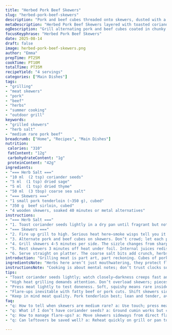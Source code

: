 ```yaml
---
title: "Herbed Pork Beef Skewers"
slug: "herbed-pork-beef-skewers"
description: "Pork and beef cubes threaded onto skewers, dusted with a bold herb salt blend including coriander and sage instead of pepper and rosemary. Grilled over high heat to juicy medium rare. Uses coarse salt for crust, swaps rosemary with sage for earthier aroma. Wood skewers soaked to prevent burning. Instructions emphasize tactile and visual doneness cues, not strict timing. Practical notes discuss meat temperature, grilling tips, and common mishaps like flare-ups and dry meat. Substitutions suggested for herbs, salt types, and skewer materials."
metaDescription: "Herbed Pork Beef Skewers layered with toasted coriander and sage salt dusted on juicy grilled cubes. Use visual cues and tactile tests over timers for grilling success."
ogDescription: "Grill alternating pork and beef cubes coated in chunky herb salt with coriander and sage. Watch for sizzle changes and springy firmness, juicy medium rare every time."
focusKeyphrase: "Herbed Pork Beef Skewers"
date: 2025-08-14
draft: false
image: herbed-pork-beef-skewers.png
author: "Emma"
prepTime: PT25M
cookTime: PT10M
totalTime: PT35M
recipeYield: "4 servings"
categories: ["Main Dishes"]
tags:
- "grilling"
- "meat skewers"
- "pork"
- "beef"
- "herbs"
- "summer cooking"
- "outdoor grill"
keywords:
- "grilled skewers"
- "herb salt"
- "medium rare pork beef"
breadcrumb: ["Home", "Recipes", "Main Dishes"]
nutrition: 
 calories: "310"
 fatContent: "12g"
 carbohydrateContent: "1g"
 proteinContent: "42g"
ingredients:
- "=== Herb Salt ==="
- "10 ml  (2 tsp) coriander seeds"
- "5 ml  (1 tsp) dried sage"
- "5 ml  (1 tsp) dried thyme"
- "50 ml  (3 tbsp) coarse sea salt"
- "=== Skewers ==="
- "1 small pork tenderloin (~350 g), cubed"
- "350 g  beef sirloin, cubed"
- "4 wooden skewers, soaked 40 minutes or metal alternatives"
instructions:
- "=== Herb Salt ==="
- "1. Toast coriander seeds lightly in a dry pan until fragrant but not burnt—about 1-2 minutes. Let cool slightly. Using a mortar and pestle or spice grinder, coarsely crush coriander, sage, and thyme. Add coarse salt and mix. Ditch the super fine ideas; rough crystals stick better to meat and create a caramelized crust."
- "=== Skewers ==="
- "2. Fire up grill to high. Serious heat here—smoke wisps tell you it’s ready. Brush the grate lightly with oil to sidestep meat sticking."
- "3. Alternate pork and beef cubes on skewers. Don’t crowd; let each piece touch heat directly. Sprinkle herb salt evenly over skewers while they rest a minute but before grilling. Follow the scent—earthy sage with that warm coriander punch is heady."
- "4. Grill skewers 4-5 minutes per side. The sizzle changes from sharp to mellow as sugars caramelize and meat firms but stays springy. Look for grill marks, gentle crust forming. Press meat lightly with tongs; juicy bounce means medium rare. Over 10 min total, risk drying pork out—better safe to test earlier and adjust."
- "5. Rest skewers 3 minutes off heat under foil. Internal juices redistribute. Don’t skip rest or end with dryness. Meat feels warmer, smells deep, and surfaces soften slightly."
- "6. Serve straight on platter. The coarse salt bits add crunch, herbs perfume the air. If charred too far, flip duration or lower grill next time. Flame flare-ups? Shift skewers slightly away from direct heat."
introduction: "Grilling meat is part art, part reckoning. Cubes of pork and beef alternate on skewers, kissed by a gritty herb salt combo—coriander, sage, thyme, not what you expect but keep reading. That coarse salt gives a crunch and draws out meat's juiciness if you don’t overdo it. I swapped rosemary for sage after a few too many bitter tries. Pork is lean, easy to overcook; beef is forgiving but watch those flames. The key isn’t timing alone, it’s eyes, smell, and feel. That hush of sizzling, the caramel smell, the spring back when pressed lightly—these signs separate good from meh. Toss some soaked wooden skewers or metal on the grill. Prepare for a burst of layered flavors and smoky char—sometimes uneven but always real cook’s fare."
ingredientsNote: "Herbs here aren’t just mouthwatering, they protect flavor balance. Coriander seed toasted releases nutty oils; sage brings a woodsy depth absent in rosemary’s piney bite. If coriander’s unfamiliar, sub ground cumin but cut down quantity—too much overwhelms. Coarse sea salt or kosher salt texture matters; fine table salt melts too fast and leaves meat flat. Tenderloin is best for pork—firm but tender, avoids tough spots. Beef sirloin or even ribeye cubes work well; avoid cheap, grainy cuts. Wooden skewers soak minimum 40 mins so they don’t flame up; metal skewers are foolproof but heat fast—hold tongs steady. Oils for grill? Neutral like canola works; don’t pour on skewers or you’ll see flare-ups. Residual fat in cuts will sizzle and pop, carry those mouthwatering aromas around your grill station."
instructionsNote: "Cooking is about mental notes; don’t trust clocks solely. Toast coriander seeds just shy of dark brown to avoid bitterness, that’s your first smell checkpoint. Herb salt texture should be chunky, not powdery; it clings to meat. When grilling, listen for sizzle’s shift—from first aggressive hiss to steadier, mellow pop—signals crust forming. Flip skewers only once; fiddling breaks crust and dries meat quickly. Firmness test with tongs finger pressure—too soft means rare, too hard means overcooked. Let meat rest outside heat wrapped loosely in foil to allow fibers to relax, holding moisture inside. Flare-ups happen when fat drips; shift skewers sideways or raise grill rack temporarily. Leftovers reheat quickly on pan or grill to avoid toughness. Experiment with herb salt blends; try fennel seed or smoked paprika instead of sage for a punchy twist."
tips:
- "Toast coriander seeds lightly; watch closely—darkness creeps fast and bitterness kicks in. Coarse salt clings better; fine salt melts too fast, dries meat surface. Use mortar and pestle for chunky texture. That rough texture lets some crystals caramelize, adds crunch. Mixing fresh ground thyme with sage shifts flavor balance from piney to woodsy. Skip rosemary or reduce it drastically—past tries turned harsh."
- "High heat grilling demands attention. Don’t overload skewers; pieces need space to sear not steam. Char marks tell part of story; paired with scent—smoke plus herb aroma—not to mention sizzle tone shifts. First aggressive hiss softens into mellow pop; that’s crust setting up. Flip once only. Too much fiddling breaks formed crust and releases juices prematurely."
- "Press meat lightly to test doneness. Soft, squishy means rare inside, too firm means meat’s on its way to dryness. Bounceback feels like pressing ball, springy and yielding. Rest under foil off direct heat mandatory. Juices redistribute, surface softens slightly so your bite won’t dry out. Meat temperature keeps rising; resting counts as cooking too. Skewers soak prevents burnt wood taste and sudden flare-ups; metal alternatives heat fast but no soaking needed."
- "Flare-ups inevitable with fatty beef or pork cuts. Shift skewers sideways or raise grill rack if flames surge. Don’t panic and thrash meat around. Grill oil lightly before cooking to reduce sticking but avoid pouring oil directly on skewers or flames will roar. If herbs unavailable, try fennel seed or smoked paprika for different notes but reduce salt-to-herb ratio; can overpower. Salt type matters—kosher works fine; avoid fine table salt for coarse crust effect."
- "Keep in mind meat quality. Pork tenderloin best; lean and tender, avoids chewy patches. Beef sirloin or ribeye cubes hold moisture better than cheaper cuts that get grainy. Cubed size uniformity matters for consistent cook. Watch the aromas as well—sharp coriander nuttiness mixed with sage’s woodiness hits the nose before grill marks appear. Grill time roughly 4-5 minutes per side but watch closely. Over 10 minutes total dries pork. Rest 3 minutes minimum to seal in juiciness."
faq:
- "q: How to tell when skewers are medium rare? a: Use touch; press meat with tongs, should bounce back firm but springy. Watch sizzle shift—hiss to mellow pop. Visual grill marks and gentle crust form. Smell moves from sharp to sweet caramel. Avoid relying on timers only; meats cook fast over high heat."
- "q: What if I don’t have coriander seeds? a: Ground cumin works but cut amount in half. Toast cumin lightly too or it can overwhelm quickly. Herbs like fennel or smoked paprika change profile but keep salt coarse. Fresh thyme or sage substitutes fine. Avoid fine salt; salt texture affects crust and juiciness retention."
- "q: How to manage flare-ups? a: Move skewers sideways from direct flame fast. Grill oil grate lightly to reduce sticking and fat burns. Metal skewers reduce fire risk but heat quicker—hold steady tongs. Leave flare-up spot quickly; let grill cool or raise rack temporarily. Don’t press meat while flames roar or juices escape."
- "q: Can leftovers be saved well? a: Reheat quickly on grill or pan to avoid drying out. Wrap loosely in foil when stored. Keep in fridge up to 2 days max. Skewers can lose texture if microwaved slow. Rest leftovers before eating. No soggy crust is key."

---
```

